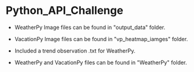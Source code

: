 # Python_API_Challenge

- WeatherPy Image files can be found in "output_data" folder.

- VacationPy Image files can be found in "vp_heatmap_iamges" folder.

- Included a trend observation .txt for WeatherPy.

- WeatherPy and VacationPy files can be found in "WeatherPy" folder.